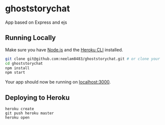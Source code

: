 # ghoststorychat
App based on Express and ejs

## Running Locally

Make sure you have [Node.js](http://nodejs.org/) and the [Heroku CLI](https://devcenter.heroku.com/articles/heroku-cli) installed.

```sh
git clone git@github.com:neelam8483/ghoststorychat.git # or clone your own fork
cd ghoststorychat
npm install
npm start
```

Your app should now be running on [localhost:3000](http://localhost:3000/).

## Deploying to Heroku

```
heroku create
git push heroku master
heroku open
```
